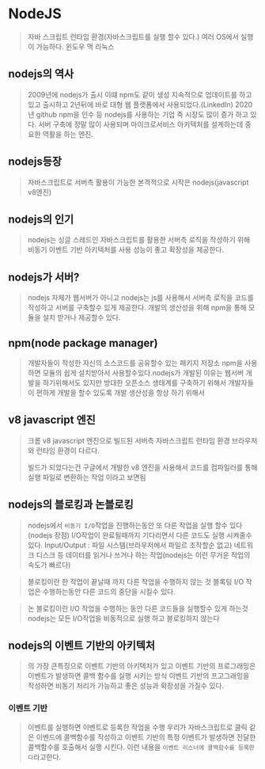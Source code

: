 # NodeJS

> 자바 스크립트 런타임 환경(자바스크립트를 실행 할수 있다.)
> 여러 OS에서 실행이 가능하다. 윈도우  맥 리눅스

## nodejs의 역사

> 2009년에 nodejs가 출시 이떄 npm도 같이 생성
> 지속적으로 업데이트를 하고 있고 출시하고 2년뒤에 바로 대형 웹 플랫폼에서 사용되었다.(LinkedIn)
> 2020년 github npm을 인수 등
> nodejs를 사용하는 기업 즉 시장도 많이 증가 하고 있다.
> 서버 구축에 정말 많이 사용되며 마이크로서비스 아키텍처를 설계하는데 중요한 역활을 하는 엔진.


## nodejs등장
> 자바스크립트로 서버측 활용이 가능한 본격적으로 시작은 nodejs(javascript v8엔진)


## nodejs의 인기
> nodejs는 싱글 스레드인 자바스크립트를 활용한 서버측 로직을 작성하기 위해 비동기 이벤트 기반 아키텍처를 사용 성능이 좋고 확장성을 제공한다.


## nodejs가 서버?
> nodejs 자체가 웹서버가 아니고
> nodejs는 js를 사용해서 서버측 로직을 코드를 작성하고
> 서버를 구축할수 있게 제공한다.
> 개발의 생산성을 위해 npm을 통해 모듈을 설치 받거나 제공할수 있다.


## npm(node package manager)
> 개발자들이 작성한 자신의 소스코드를 공유할수 있는 패키지 저장소 npm을 사용하면 모듈의 쉽게 설치받아서 사용할수있다.nodejs가 개발된 이유는 웹서버 개발을 하기위해서도 있지만 
> 방대한 오픈소스 생태계를 구축하기 위해서 개발자들이 편하게 개발을 할수 있도록 개발 생산성을 항상 하기 위해서

## v8 javascript 엔진
> 크롬 v8 javascript 엔진으로 빌드된 서버측 자바스크립트 런타임 환경
>브라우저와 런타임 환경이 다르다.
> 
> 빌드가 되었다는건 구글에서 개발한 v8 엔진을 사용해서 코드를 컴파일러를 통해 실행 파일로 변환하는 작업 이라고 보면됨

## nodejs의 블로킹과 논블로킹
> nodejs에서 `비동기 I/O`작업을 진행하는동안 또 다른 작업을 실행 할수 있다(nodejs 장점)
> I/O작업이 완료될때까지 기다리면서 다른 코드도 실행 시켜줄수 있다.
> Input/Output : 파일 시스템(브라우저에서 파일르 조작할순 없고) 네트워크 디스크 등 데이터를 읽거나 쓰거나 하는 작업(nodejs는 이런 무거운 작업의 속도가 빠르다)

> 블로킹이란 한 작업이 끝날때 까지 다른 작업을 수행하지 않는 것
> 블록팅 I/O 작업은 수행하는동안 다른 코드의 중단을 시킬수 있다.

> 논 블로킹이란 I/O 작업을 수행하는 동안 다른 코드들을 실행할수 있게 하는것
> nodejs는 모든  I/O작업을 비동적으로 실행 하고 블로킹하지 않는다

## nodejs의 이벤트 기반의 아키텍처
> 의 가장 큰특징으로 이벤트 기반의 아키텍처가 있고
> 이벤트 기반의 프로그래밍은 이벤트가 발생하면 콜백 함수를 실행 시키는 방식
> 이벤트 기반의 프고그래밍을 작성하면 비동기 처리가 가능하고 좋은 성능과 확장성을 가질수 있다.

### 이벤트 기반
> 이벤트를 실행하면 이벤트로 등록한 작업을 수행
> 우리가 자바스크립트로 클릭 같은 이벤드에 콜백함수를 작성하고
> 이벤트 기반의 특정 이벤트가 발생하면 전달한 콜백함수를 호출해서 실행 시킨다.
> 이런 내용을 `이벤트 리스너에 콜백함수를 등록한다`라고한다.